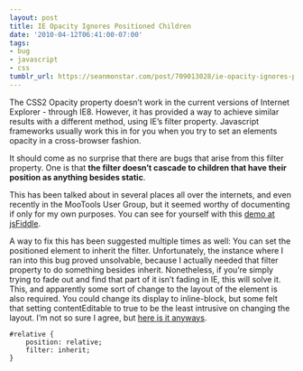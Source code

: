 ```yaml
---
layout: post
title: IE Opacity Ignores Positioned Children
date: '2010-04-12T06:41:00-07:00'
tags:
- bug
- javascript
- css
tumblr_url: https://seanmonstar.com/post/709013028/ie-opacity-ignores-positioned-children
---
```

The CSS2 Opacity property doesn’t work in the current versions of Internet Explorer - through IE8. However, it has provided a way to achieve similar results with a different method, using IE’s filter property. Javascript frameworks usually work this in for you when you try to set an elements opacity in a cross-browser fashion.

It should come as no surprise that there are bugs that arise from this filter property. One is that **the filter doesn’t cascade to children that have their position as anything besides static**.

This has been talked about in several places all over the internets, and even recently in the MooTools User Group, but it seemed worthy of documenting if only for my own purposes. You can see for yourself with this [demo at jsFiddle](http://jsfiddle.net/rpflorence/ZDnCu/).

A way to fix this has been suggested multiple times as well: You can set the positioned element to inherit the filter. Unfortunately, the instance where I ran into this bug proved unsolvable, because I actually needed that filter property to do something besides inherit. Nonetheless, if you’re simply trying to fade out and find that part of it isn’t fading in IE, this will solve it. This, and apparently some sort of change to the layout of the element is also required. You could change its display to inline-block, but some felt that setting contentEditable to true to be the least intrusive on changing the layout. I’m not so sure I agree, but [here is it anyways](http://jsfiddle.net/L6n3H/).

    #relative {    
    	position: relative;    
    	filter: inherit;
    }

